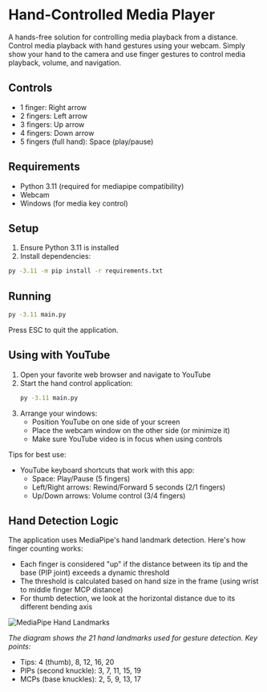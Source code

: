 # Hand-Controlled Media Player

A hands-free solution for controlling media playback from a distance. Control media playback with hand gestures using your webcam. Simply show your hand to the camera and use finger gestures to control media playback, volume, and navigation.

## Controls
- 1 finger: Right arrow
- 2 fingers: Left arrow
- 3 fingers: Up arrow
- 4 fingers: Down arrow
- 5 fingers (full hand): Space (play/pause)

## Requirements
- Python 3.11 (required for mediapipe compatibility)
- Webcam
- Windows (for media key control)

## Setup

1. Ensure Python 3.11 is installed
2. Install dependencies:
```bash
py -3.11 -m pip install -r requirements.txt
```

## Running
```bash
py -3.11 main.py
```

Press ESC to quit the application.

## Using with YouTube

1. Open your favorite web browser and navigate to YouTube
2. Start the hand control application:
   ```bash
   py -3.11 main.py
   ```
3. Arrange your windows:
   - Position YouTube on one side of your screen
   - Place the webcam window on the other side (or minimize it)
   - Make sure YouTube video is in focus when using controls

Tips for best use:
- YouTube keyboard shortcuts that work with this app:
  - Space: Play/Pause (5 fingers)
  - Left/Right arrows: Rewind/Forward 5 seconds (2/1 fingers)
  - Up/Down arrows: Volume control (3/4 fingers)

## Hand Detection Logic

The application uses MediaPipe's hand landmark detection. Here's how finger counting works:

- Each finger is considered "up" if the distance between its tip and the base (PIP joint) exceeds a dynamic threshold
- The threshold is calculated based on hand size in the frame (using wrist to middle finger MCP distance)
- For thumb detection, we look at the horizontal distance due to its different bending axis

![MediaPipe Hand Landmarks](C:\Users\manth\Documents\GitHub\hand-controlled-media-player\hand-controlled-media-player\image-1759468502336.png)

*The diagram shows the 21 hand landmarks used for gesture detection. Key points:*
- Tips: 4 (thumb), 8, 12, 16, 20
- PIPs (second knuckle): 3, 7, 11, 15, 19
- MCPs (base knuckles): 2, 5, 9, 13, 17